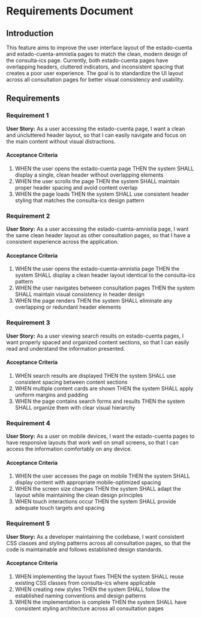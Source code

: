 # Requirements Document

## Introduction

This feature aims to improve the user interface layout of the estado-cuenta and estado-cuenta-amnistia pages to match the clean, modern design of the consulta-ics page. Currently, both estado-cuenta pages have overlapping headers, cluttered indicators, and inconsistent spacing that creates a poor user experience. The goal is to standardize the UI layout across all consultation pages for better visual consistency and usability.

## Requirements

### Requirement 1

**User Story:** As a user accessing the estado-cuenta page, I want a clean and uncluttered header layout, so that I can easily navigate and focus on the main content without visual distractions.

#### Acceptance Criteria

1. WHEN the user opens the estado-cuenta page THEN the system SHALL display a single, clean header without overlapping elements
2. WHEN the user scrolls the page THEN the system SHALL maintain proper header spacing and avoid content overlap
3. WHEN the page loads THEN the system SHALL use consistent header styling that matches the consulta-ics design pattern

### Requirement 2

**User Story:** As a user accessing the estado-cuenta-amnistia page, I want the same clean header layout as other consultation pages, so that I have a consistent experience across the application.

#### Acceptance Criteria

1. WHEN the user opens the estado-cuenta-amnistia page THEN the system SHALL display a clean header layout identical to the consulta-ics pattern
2. WHEN the user navigates between consultation pages THEN the system SHALL maintain visual consistency in header design
3. WHEN the page renders THEN the system SHALL eliminate any overlapping or redundant header elements

### Requirement 3

**User Story:** As a user viewing search results on estado-cuenta pages, I want properly spaced and organized content sections, so that I can easily read and understand the information presented.

#### Acceptance Criteria

1. WHEN search results are displayed THEN the system SHALL use consistent spacing between content sections
2. WHEN multiple content cards are shown THEN the system SHALL apply uniform margins and padding
3. WHEN the page contains search forms and results THEN the system SHALL organize them with clear visual hierarchy

### Requirement 4

**User Story:** As a user on mobile devices, I want the estado-cuenta pages to have responsive layouts that work well on small screens, so that I can access the information comfortably on any device.

#### Acceptance Criteria

1. WHEN the user accesses the page on mobile THEN the system SHALL display content with appropriate mobile-optimized spacing
2. WHEN the screen size changes THEN the system SHALL adapt the layout while maintaining the clean design principles
3. WHEN touch interactions occur THEN the system SHALL provide adequate touch targets and spacing

### Requirement 5

**User Story:** As a developer maintaining the codebase, I want consistent CSS classes and styling patterns across all consultation pages, so that the code is maintainable and follows established design standards.

#### Acceptance Criteria

1. WHEN implementing the layout fixes THEN the system SHALL reuse existing CSS classes from consulta-ics where applicable
2. WHEN creating new styles THEN the system SHALL follow the established naming conventions and design patterns
3. WHEN the implementation is complete THEN the system SHALL have consistent styling architecture across all consultation pages